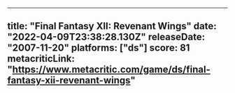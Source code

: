 
---
title: "Final Fantasy XII: Revenant Wings"
date: "2022-04-09T23:38:28.130Z"
releaseDate: "2007-11-20"
platforms: ["ds"]
score: 81
metacriticLink: "https://www.metacritic.com/game/ds/final-fantasy-xii-revenant-wings"
---
